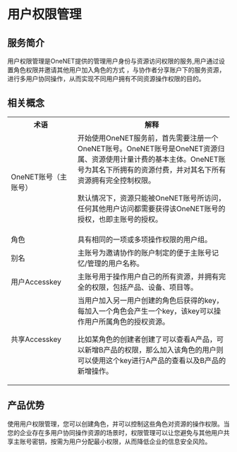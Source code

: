 # 用户权限管理

## 服务简介

用户权限管理是OneNET提供的管理用户身份与资源访问权限的服务,用户通过设置角色权限并邀请其他用户加入角色的方式
，与协作者分享账户下的服务资源，进行多用户协同操作，从而实现不同用户拥有不同资源操作权限的目的。

## 相关概念

<table>
<tr><th width="30%">术语</th><th width="70%">解释</th></tr>
<tr><td>OneNET账号（主账号）</td><td>开始使用OneNET服务前，首先需要注册一个OneNET账号。OneNET账号是OneNET资源归属、资源使用计量计费的基本主体。OneNET账号为其名下所拥有的资源付费，并对其名下所有资源拥有完全控制权限。

默认情况下，资源只能被OneNET账号所访问，任何其他用户访问都需要获得该OneNET账号的授权，也即主账号的授权。</td></tr>
<tr><td>角色</td><td>具有相同的一项或多项操作权限的用户组。</td></tr>
<tr><td>别名</td><td>主账号为邀请协作的账户制定的便于主账号记忆/管理的用户名称。</td></tr>
<tr><td>用户Accesskey</td><td>主账号用于操作用户自己的所有资源，并拥有完全的权限，包括产品、设备、项目等。</td></tr>
<tr><td>共享Accesskey</td><td>当用户加入另一用户创建的角色后获得的key，每加入一个角色会产生一个key，该key可以操作用户所属角色的授权资源。

比如某角色的创建者创建了可以查看A产品，可以新增B产品的权限，那么加入该角色的用户则可以使用这个key进行A产品的查看以及B产品的新增操作。</td></tr>

</table>

## 产品优势
使用用户权限管理，您可以创建角色，并可以控制这些角色对资源的操作权限。当您的企业存在多用户协同操作资源的场景时，权限管理可以让您避免与其他用户共享主账号密钥，按需为用户分配最小权限，从而降低企业的信息安全风险。
